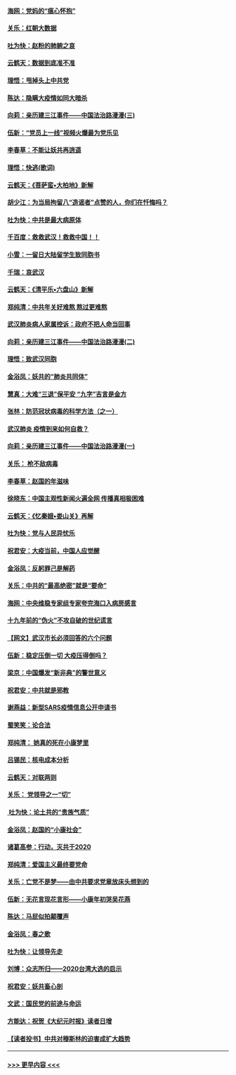 #### [海网：党妈的“瘟心怀抱”](../pages/nsc993/n11840740.md?t=02041833) 
#### [关乐：红朝大数据](../pages/nsc993/n11840675.md?t=02041833) 
#### [吐为快：赵粉的肺腑之哀](../pages/nsc993/n11840618.md?t=02041833) 
#### [云鹤天：数据到底准不准](../pages/nsc993/n11840325.md?t=02041833) 
#### [理悟：甩掉头上中共党](../pages/nsc993/n11838826.md?t=02041833) 
#### [陈达：隐瞒大疫情如同大暗杀](../pages/nsc993/n11838771.md?t=02041833) 
#### [向莉：亲历建三江事件——中国法治路漫漫(三)](../pages/nsc993/n11831825.md?t=02041833) 
#### [伍新：“党员上一线”视频火爆最为党乐见](../pages/nsc993/n11838200.md?t=02041833) 
#### [李春草：不能让妖共再逍遥](../pages/nsc993/n11838102.md?t=02041833) 
#### [理悟：快逃(歌词)](../pages/nsc993/n11838083.md?t=02041833) 
#### [云鹤天：《菩萨蛮▪大柏地》新解](../pages/nsc993/n11838059.md?t=02041833) 
#### [胡少江：为当局拘留八“造谣者”点赞的人，你们在忏悔吗？](../pages/nsc993/n11836801.md?t=02041833) 
#### [吐为快：中共是最大病原体](../pages/nsc993/n11836748.md?t=02041833) 
#### [千百度：救救武汉！救救中国！！](../pages/nsc993/n11836145.md?t=02041833) 
#### [小雪：一留日大陆留学生致同胞书](../pages/nsc993/n11834624.md?t=02041833) 
#### [千瑞：哀武汉](../pages/nsc993/n11833647.md?t=02041833) 
#### [云鹤天：《清平乐▪六盘山》新解](../pages/nsc993/n11833611.md?t=02041833) 
#### [郑纯清：中共年关好难熬 熬过更难熬](../pages/nsc993/n11833489.md?t=02041833) 
#### [武汉肺炎病人家属控诉：政府不把人命当回事](../pages/nsc993/n11833205.md?t=02041833) 
#### [向莉：亲历建三江事件——中国法治路漫漫(二)](../pages/nsc993/n11829102.md?t=02041833) 
#### [理悟：致武汉同胞](../pages/nsc993/n11831522.md?t=02041833) 
#### [金浴凤：妖共的“肺炎共同体”](../pages/nsc993/n11829448.md?t=02041833) 
#### [慧真：大难“三退”保平安 “九字”吉言是金方](../pages/nsc993/n11829501.md?t=02041833) 
#### [张林：防范冠状病毒的科学方法（之一）](../pages/nsc993/n11828618.md?t=02041833) 
#### [武汉肺炎 疫情到来如何自救？](../pages/nsc993/n11827632.md?t=02041833) 
#### [向莉：亲历建三江事件——中国法治路漫漫(一)](../pages/nsc993/n11827190.md?t=02041833) 
#### [关乐： 枪不敌病毒](../pages/nsc993/n11826746.md?t=02041833) 
#### [李春草：赵国的年滋味](../pages/nsc993/n11826321.md?t=02041833) 
#### [徐晓东：中国主观性新闻火遍全网 传播真相极困难](../pages/nsc993/n11826508.md?t=02041833) 
#### [云鹤天：《忆秦娥▪娄山关》再解](../pages/nsc993/n11824682.md?t=02041833) 
#### [吐为快：党与人民异忧乐](../pages/nsc993/n11824660.md?t=02041833) 
#### [祝君安：大疫当前，中国人应觉醒](../pages/nsc993/n11821946.md?t=02041833) 
#### [金浴凤：反躬罪己是解药](../pages/nsc993/n11820280.md?t=02041833) 
#### [关乐：中共的“最高绝密”就是“要命”](../pages/nsc993/n11816946.md?t=02041833) 
#### [海网：中央维稳专家组专家夸完海口入病房感言](../pages/nsc993/n11815138.md?t=02041833) 
#### [十九年前的“伪火”不攻自破的世纪谎言](../pages/nsc993/n11813238.md?t=02041833) 
#### [【网文】武汉市长必须回答的六个问题](../pages/nsc993/n11813848.md?t=02041833) 
#### [伍新：稳定压倒一切 大疫压得倒吗？](../pages/nsc993/n11812634.md?t=02041833) 
#### [梁京：中国爆发“新非典”的警世意义](../pages/nsc993/n11812554.md?t=02041833) 
#### [祝君安：中共就是邪教](../pages/nsc993/n11812431.md?t=02041833) 
#### [谢燕益：新型SARS疫情信息公开申请书](../pages/nsc993/n11808840.md?t=02041833) 
#### [蜀笑笑：论合法](../pages/nsc993/n11808064.md?t=02041833) 
#### [郑纯清： 她真的死在小康梦里](../pages/nsc993/n11806623.md?t=02041833) 
#### [吕锡民：核电成本分析](../pages/nsc993/n11806284.md?t=02041833) 
#### [云鹤天：对联两则](../pages/nsc993/n11805957.md?t=02041833) 
#### [关乐： 党领导之一“切”](../pages/nsc993/n11804505.md?t=02041833) 
#### [ 吐为快：论土共的“贵族气质”](../pages/nsc993/n11804490.md?t=02041833) 
#### [金浴凤：赵国的“小康社会”](../pages/nsc993/n11804452.md?t=02041833) 
#### [诸葛高参：行动，灭共于2020](../pages/nsc993/n11804120.md?t=02041833) 
#### [郑纯清：爱国主义最终要党命](../pages/nsc993/n11802197.md?t=02041833) 
#### [关乐：亡党不是梦——由中共要求党章放床头想到的](../pages/nsc993/n11802156.md?t=02041833) 
#### [伍新：无花言现花言形——小康年初哭吴花燕](../pages/nsc993/n11800044.md?t=02041833) 
#### [陈达：马屁似拍颠覆声](../pages/nsc993/n11800010.md?t=02041833) 
#### [金浴凤：春之歌](../pages/nsc993/n11797687.md?t=02041833) 
#### [吐为快：让领导先走](../pages/nsc993/n11797512.md?t=02041833) 
#### [刘博：众志所归——2020台湾大选的启示](../pages/nsc993/n11796878.md?t=02041833) 
#### [祝君安：妖共畜心剖](../pages/nsc993/n11794273.md?t=02041833) 
#### [文武：国民党的前途与命运](../pages/nsc993/n11794198.md?t=02041833) 
#### [方能达：祝贺《大纪元时报》读者日增](../pages/nsc993/n11793807.md?t=02041833) 
#### [【读者投书】中共对穆斯林的迫害成扩大趋势](../pages/nsc993/n11791371.md?t=02041833) 

----
#### [ >>> 更早内容 <<< ](../indexes/nsc993-earlier.md)
